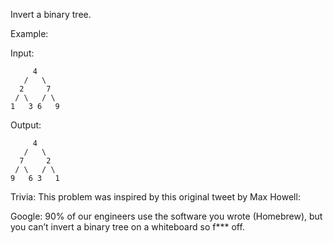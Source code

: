 Invert a binary tree.

Example:

Input:

~~~
     4
   /   \
  2     7
 / \   / \
1   3 6   9
~~~

Output:

~~~
     4
   /   \
  7     2
 / \   / \
9   6 3   1
~~~

Trivia:
This problem was inspired by this original tweet by Max Howell:

Google: 90% of our engineers use the software you wrote (Homebrew), but you can’t invert a binary tree on a whiteboard so f*** off.